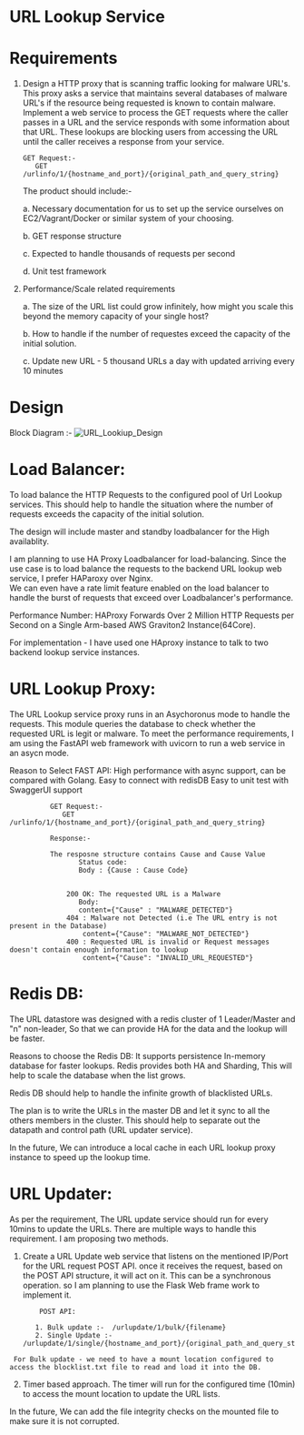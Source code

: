 # URL Lookup Service   

# Requirements 

1. Design a HTTP proxy that is scanning traffic looking for malware URL's.  This proxy asks a service that maintains several databases of malware URL's if the resource being requested is known to contain malware. Implement a web service to process the GET requests where the caller passes in a URL and the service responds with some information about that URL. These lookups are blocking users from accessing the URL until the caller receives a response from your service.

       GET Request:-
          GET /urlinfo/1/{hostname_and_port}/{original_path_and_query_string}

   The product should include:-

    a.  Necessary documentation for us to set up the service ourselves on EC2/Vagrant/Docker or similar system of your choosing.
  
    b.  GET response structure
  
    c.  Expected to handle thousands of requests per second
  
    d.  Unit test framework

2. Performance/Scale related requirements 

    a. The size of the URL list could grow infinitely, how might you scale this beyond the memory capacity of your single host?
   
    b. How to handle if the number of requestes exceed the capacity of the initial solution. 
   
    c. Update new URL - 5 thousand URLs a day with updated arriving every 10 minutes 



# Design

 Block Diagram :- 
 ![URL_Lookiup_Design](https://user-images.githubusercontent.com/94652016/142744898-401bb599-aacd-42f8-bcb0-fc4550114f7e.png)


# Load Balancer:
   
   To load balance the HTTP Requests to the configured pool of Url Lookup services. This should help to handle the situation where the number of requests exceeds the capacity of the initial solution.    
   
   The design will include master and standby loadbalancer for the High availablity.
   
   I am planning to use HA Proxy Loadbalancer for load-balancing. Since the use case is to load balance the requests to the backend URL lookup web service, I prefer HAParoxy over Nginx.    
    We can even have a rate limit feature enabled on the load balancer to handle the burst of requests that exceed over Loadbalancer's performance. 
   
   Performance Number:
       HAProxy Forwards Over 2 Million HTTP Requests per Second on a Single Arm-based AWS Graviton2 Instance(64Core). 
       
   For implementation - I have used one HAproxy instance to talk to two backend lookup service instances.
       
# URL Lookup Proxy:

   The URL Lookup service proxy runs in an Asychoronus mode to handle the requests. This module queries the database to check whether the requested URL is legit or malware.
   To meet the performance requirements, I am using the FastAPI web framework with uvicorn to run a web service in an asycn mode. 
   
   Reason to Select FAST API:
       High performance with async support, can be compared with Golang.
       Easy to connect with redisDB
       Easy to unit test with SwaggerUI support
   
              GET Request:-
                 GET /urlinfo/1/{hostname_and_port}/{original_path_and_query_string}
              
              Response:-
              
              The resposne structure contains Cause and Cause Value
                     Status code: 
                     Body : {Cause : Cause Code}
              
              
                  200 OK: The requested URL is a Malware
                     Body:
                     content={"Cause" : "MALWARE_DETECTED"}
                  404 : Malware not Detected (i.e The URL entry is not present in the Database)
                      content={"Cause": "MALWARE_NOT_DETECTED"}
                  400 : Requested URL is invalid or Request messages doesn't contain enough information to lookup
                      content={"Cause": "INVALID_URL_REQUESTED"}

# Redis DB:

   The URL datastore was designed with a redis cluster of 1 Leader/Master and "n" non-leader, So that we can provide HA for the data and the lookup will be faster. 
   
   Reasons to choose the Redis DB:
        It supports persistence
        In-memory database for faster lookups. 
        Redis provides both HA and Sharding, This will help to scale the database when the list grows.
        
   Redis DB should help to handle the infinite growth of blacklisted URLs.
   
   The plan is to write the URLs in the master DB and let it sync to all the others members in the cluster. This should help to separate out the datapath and control path (URL updater service).
   
   In the future, We can introduce a local cache in each URL lookup proxy instance to speed up the lookup time. 
   
# URL Updater:
   
   As per the requirement, The URL update service should run for every 10mins to update the URLs. There are multiple ways to handle this requirement. I am proposing two methods. 
   
   1. Create a URL Update web service that listens on the mentioned IP/Port for the URL request POST API. once it receives the request, based on the POST API structure, it will act on it. This can be a synchronous operation. so I am planning to use the Flask Web frame work to implement it. 

              POST API:
              
             1. Bulk update :-  /urlupdate/1/bulk/{filename}
             2. Single Update :- /urlupdate/1/single/{hostname_and_port}/{original_path_and_query_string}

     For Bulk update - we need to have a mount location configured to access the blocklist.txt file to read and load it into the DB. 
  
   2. Timer based approach. The timer will run for the configured time (10min) to access the mount location to update the URL lists. 

   In the future, We can add the file integrity checks on the mounted file to make sure it is not corrupted. 




